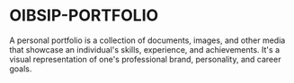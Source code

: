 # OIBSIP-PORTFOLIO
A personal portfolio is a collection of documents, images, and other media that showcase an individual's skills, experience, and achievements. It's a visual representation of one's professional brand, personality, and career goals.
